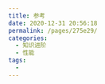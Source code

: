 ```yaml
---
title: 参考
date: 2020-12-31 20:56:18
permalink: /pages/275e29/
categories:
  - 知识进阶
  - 性能
tags:
  - 
---
```

